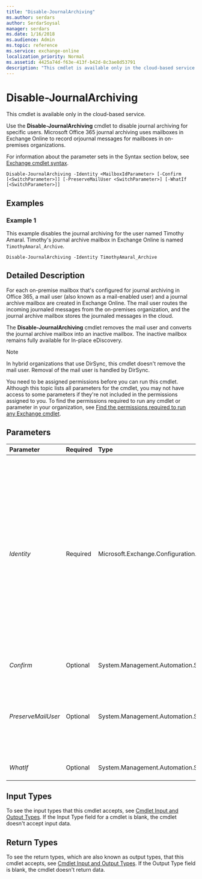 ```yaml
---
title: "Disable-JournalArchiving"
ms.author: serdars
author: SerdarSoysal
manager: serdars
ms.date: 1/16/2018
ms.audience: Admin
ms.topic: reference
ms.service: exchange-online
localization_priority: Normal
ms.assetid: 4425a74d-f63e-413f-b42d-8c3ae8d53791
description: "This cmdlet is available only in the cloud-based service."
---
```


# Disable-JournalArchiving

This cmdlet is available only in the cloud-based service. 
  
Use the **Disable-JournalArchiving** cmdlet to disable journal archiving for specific users. Microsoft Office 365 journal archiving uses mailboxes in Exchange Online to record orjournal messages for mailboxes in on-premises organizations.
  
For information about the parameter sets in the Syntax section below, see [Exchange cmdlet syntax](https://technet.microsoft.com/library/bb123552.aspx). 
  
```
Disable-JournalArchiving -Identity <MailboxIdParameter> [-Confirm [<SwitchParameter>]] [-PreserveMailUser <SwitchParameter>] [-WhatIf [<SwitchParameter>]]

```

## Examples
<a name="Examples"> </a>

### Example 1

This example disables the journal archiving for the user named Timothy Amaral. Timothy's journal archive mailbox in Exchange Online is named  `TimothyAmaral_Archive`.
  
```
Disable-JournalArchiving -Identity TimothyAmaral_Archive
```

## Detailed Description
<a name="DetailedDescription"> </a>

For each on-premise mailbox that's configured for journal archiving in Office 365, a mail user (also known as a mail-enabled user) and a journal archive mailbox are created in Exchange Online. The mail user routes the incoming journaled messages from the on-premises organization, and the journal archive mailbox stores the journaled messages in the cloud.
  
The **Disable-JournalArchiving** cmdlet removes the mail user and converts the journal archive mailbox into an inactive mailbox. The inactive mailbox remains fully available for In-place eDiscovery.
  
> [!NOTE]
> In hybrid organizations that use DirSync, this cmdlet doesn't remove the mail user. Removal of the mail user is handled by DirSync. 
  
You need to be assigned permissions before you can run this cmdlet. Although this topic lists all parameters for the cmdlet, you may not have access to some parameters if they're not included in the permissions assigned to you. To find the permissions required to run any cmdlet or parameter in your organization, see [Find the permissions required to run any Exchange cmdlet](https://technet.microsoft.com/library/mt432940.aspx).
  
## Parameters
<a name="DetailedDescription"> </a>

|**Parameter**|**Required**|**Type**|**Description**|
|:-----|:-----|:-----|:-----|
| _Identity_ <br/> |Required  <br/> |Microsoft.Exchange.Configuration.Tasks.MailboxIdParameter  <br/> | The _Identity_ parameter specifies the identity of the user's journal archive mailbox in Exchange Online. You can use any value that uniquely identifies the journal archive mailbox. <br/>  For example: <br/>  Name <br/>  Display name <br/>  Alias <br/>  Distinguished name (DN) <br/>  Canonical DN <br/>  _\<domain name\>_\ _\<account name\>_ <br/>  Email address <br/>  GUID <br/> **LegacyExchangeDN** <br/> **SamAccountName** <br/>  User ID or user principal name (UPN) <br/> |
| _Confirm_ <br/> |Optional  <br/> |System.Management.Automation.SwitchParameter  <br/> |This parameter is reserved for internal Microsoft use.  <br/> |
| _PreserveMailUser_ <br/> |Optional  <br/> |System.Management.Automation.SwitchParameter  <br/> |The  _PreserveMailUser_ switch specifies that you want to keep the mail user that's associated with the archive mailbox. You don't need to specify a value with this switch. <br/> |
| _WhatIf_ <br/> |Optional  <br/> |System.Management.Automation.SwitchParameter  <br/> |This parameter is reserved for internal Microsoft use.  <br/> |
   
## Input Types
<a name="InputTypes"> </a>

To see the input types that this cmdlet accepts, see [Cmdlet Input and Output Types](http://go.microsoft.com/fwlink/p/?linkId=616387). If the Input Type field for a cmdlet is blank, the cmdlet doesn't accept input data. 
  
## Return Types
<a name="ReturnTypes"> </a>

To see the return types, which are also known as output types, that this cmdlet accepts, see [Cmdlet Input and Output Types](http://go.microsoft.com/fwlink/p/?linkId=616387). If the Output Type field is blank, the cmdlet doesn't return data. 
  

